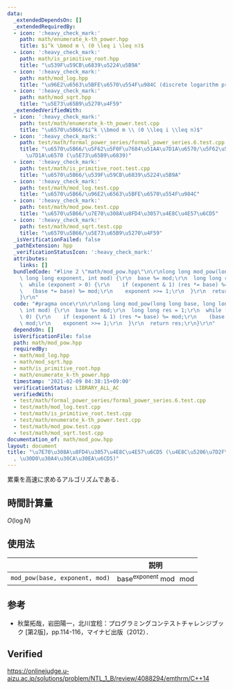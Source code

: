 ```yaml
---
data:
  _extendedDependsOn: []
  _extendedRequiredBy:
  - icon: ':heavy_check_mark:'
    path: math/enumerate_k-th_power.hpp
    title: $i^k \bmod m \ (0 \leq i \leq n)$
  - icon: ':heavy_check_mark:'
    path: math/is_primitive_root.hpp
    title: "\u539F\u59CB\u6839\u5224\u5B9A"
  - icon: ':heavy_check_mark:'
    path: math/mod_log.hpp
    title: "\u96E2\u6563\u5BFE\u6570\u554F\u984C (discrete logarithm problem)"
  - icon: ':heavy_check_mark:'
    path: math/mod_sqrt.hpp
    title: "\u5E73\u65B9\u5270\u4F59"
  _extendedVerifiedWith:
  - icon: ':heavy_check_mark:'
    path: test/math/enumerate_k-th_power.test.cpp
    title: "\u6570\u5B66/$i^k \\bmod m \\ (0 \\leq i \\leq n)$"
  - icon: ':heavy_check_mark:'
    path: test/math/formal_power_series/formal_power_series.6.test.cpp
    title: "\u6570\u5B66/\u5F62\u5F0F\u7684\u51AA\u7D1A\u6570/\u5F62\u5F0F\u7684\u51AA\
      \u7D1A\u6570 (\u5E73\u65B9\u6839)"
  - icon: ':heavy_check_mark:'
    path: test/math/is_primitive_root.test.cpp
    title: "\u6570\u5B66/\u539F\u59CB\u6839\u5224\u5B9A"
  - icon: ':heavy_check_mark:'
    path: test/math/mod_log.test.cpp
    title: "\u6570\u5B66/\u96E2\u6563\u5BFE\u6570\u554F\u984C"
  - icon: ':heavy_check_mark:'
    path: test/math/mod_pow.test.cpp
    title: "\u6570\u5B66/\u7E70\u308A\u8FD4\u3057\u4E8C\u4E57\u6CD5"
  - icon: ':heavy_check_mark:'
    path: test/math/mod_sqrt.test.cpp
    title: "\u6570\u5B66/\u5E73\u65B9\u5270\u4F59"
  _isVerificationFailed: false
  _pathExtension: hpp
  _verificationStatusIcon: ':heavy_check_mark:'
  attributes:
    links: []
  bundledCode: "#line 2 \"math/mod_pow.hpp\"\n\r\nlong long mod_pow(long long base,\
    \ long long exponent, int mod) {\r\n  base %= mod;\r\n  long long res = 1;\r\n\
    \  while (exponent > 0) {\r\n    if (exponent & 1) (res *= base) %= mod;\r\n \
    \   (base *= base) %= mod;\r\n    exponent >>= 1;\r\n  }\r\n  return res;\r\n\
    }\r\n"
  code: "#pragma once\r\n\r\nlong long mod_pow(long long base, long long exponent,\
    \ int mod) {\r\n  base %= mod;\r\n  long long res = 1;\r\n  while (exponent >\
    \ 0) {\r\n    if (exponent & 1) (res *= base) %= mod;\r\n    (base *= base) %=\
    \ mod;\r\n    exponent >>= 1;\r\n  }\r\n  return res;\r\n}\r\n"
  dependsOn: []
  isVerificationFile: false
  path: math/mod_pow.hpp
  requiredBy:
  - math/mod_log.hpp
  - math/mod_sqrt.hpp
  - math/is_primitive_root.hpp
  - math/enumerate_k-th_power.hpp
  timestamp: '2021-02-09 04:38:15+09:00'
  verificationStatus: LIBRARY_ALL_AC
  verifiedWith:
  - test/math/formal_power_series/formal_power_series.6.test.cpp
  - test/math/mod_log.test.cpp
  - test/math/is_primitive_root.test.cpp
  - test/math/enumerate_k-th_power.test.cpp
  - test/math/mod_pow.test.cpp
  - test/math/mod_sqrt.test.cpp
documentation_of: math/mod_pow.hpp
layout: document
title: "\u7E70\u308A\u8FD4\u3057\u4E8C\u4E57\u6CD5 (\u4E8C\u5206\u7D2F\u4E57\u6CD5\
  , \u30D0\u30A4\u30CA\u30EA\u6CD5)"
---
```


累乗を高速に求めるアルゴリズムである．


## 時間計算量

$O(\log{N})$


## 使用法

||説明|
|:--:|:--:|
|`mod_pow(base, exponent, mod)`|$\mathrm{base}^{\mathrm{exponent}} \bmod \ \mathrm{mod}$|


## 参考

- 秋葉拓哉，岩田陽一，北川宜稔：プログラミングコンテストチャレンジブック \[第2版\]，pp.114-116，マイナビ出版（2012）．


## Verified

https://onlinejudge.u-aizu.ac.jp/solutions/problem/NTL_1_B/review/4088294/emthrm/C++14
